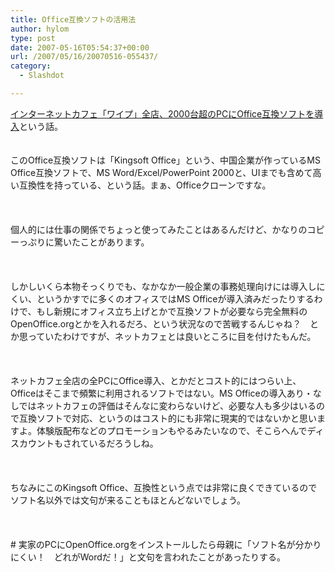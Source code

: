 ```yaml
---
title: Office互換ソフトの活用法
author: hylom
type: post
date: 2007-05-16T05:54:37+00:00
url: /2007/05/16/20070516-055437/
category:
  - Slashdot

---
```

 [インターネットカフェ「ワイプ」全店、2000台超のPCにOffice互換ソフトを導入][1]という話。  
</br>   
このOffice互換ソフトは「Kingsoft Office」という、中国企業が作っているMS Office互換ソフトで、MS Word/Excel/PowerPoint 2000と、UIまでも含めて高い互換性を持っている、という話。まぁ、Officeクローンですな。</br>  
</br>   
個人的には仕事の関係でちょっと使ってみたことはあるんだけど、かなりのコピーっぷりに驚いたことがあります。</br>  
</br>   
しかしいくら本物そっくりでも、なかなか一般企業の事務処理向けには導入しにくい、というかすでに多くのオフィスではMS Officeが導入済みだったりするわけで、もし新規にオフィス立ち上げとかで互換ソフトが必要なら完全無料のOpenOffice.orgとかを入れるだろ、という状況なので苦戦するんじゃね？　とか思っていたわけですが、ネットカフェとは良いところに目を付けたもんだ。</br>  
</br>   
ネットカフェ全店の全PCにOffice導入、とかだとコスト的にはつらい上、Officeはそこまで頻繁に利用されるソフトではない。MS Officeの導入あり・なしではネットカフェの評価はそんなに変わらないけど、必要な人も多少はいるので互換ソフトで対応、というのはコスト的にも非常に現実的ではないかと思いますよ。体験版配布などのプロモーションもやるみたいなので、そこらへんでディスカウントもされているだろうしね。</br>  
</br>   
ちなみにこのKingsoft Office、互換性という点では非常に良くできているのでソフト名以外では文句が来ることもほとんどないでしょう。</br>  
</br>   
\# 実家のPCにOpenOffice.orgをインストールしたら母親に「ソフト名が分かりにくい！　どれがWordだ！」と文句を言われたことがあったりする。</br>  
</br>  
</br>

 [1]: http://www.kingsoft.jp/release/070516.htm
